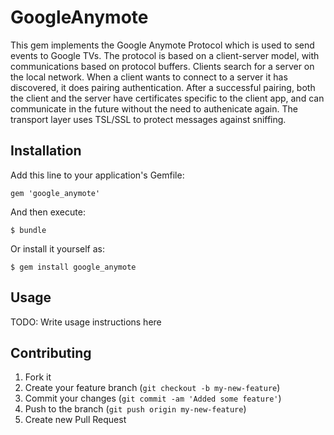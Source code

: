 # GoogleAnymote

This gem implements the Google Anymote Protocol which is used to send events to Google TVs.
The protocol is based on a client-server model, with communications based on protocol buffers. 
Clients search for a server on the local network. When a client wants to connect to a server 
it has discovered, it does pairing authentication. After a successful pairing, both the client 
and the server have certificates specific to the client app, and can communicate in the future 
without the need to authenicate again. The transport layer uses TSL/SSL to protect messages 
against sniffing.

## Installation

Add this line to your application's Gemfile:

    gem 'google_anymote'

And then execute:

    $ bundle

Or install it yourself as:

    $ gem install google_anymote

## Usage

TODO: Write usage instructions here

## Contributing

1. Fork it
2. Create your feature branch (`git checkout -b my-new-feature`)
3. Commit your changes (`git commit -am 'Added some feature'`)
4. Push to the branch (`git push origin my-new-feature`)
5. Create new Pull Request
